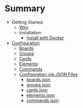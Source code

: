 # Summary

- Getting Started
  - [Why](introduction/why.md)
  - Installation
    - [Install with Docker](introduction/installation/docker.md)
- [Configuration](configuration/configuration.md)
  - [Boards](configuration/Boards.md)
  - [Groups](configuration/Groups.md)
  - [Cards](configuration/Cards.md)
  - [Elements](configuration/Elements.md)
  - [Commands](configuration/Commands.md)
  - [Configuration via JSON Files](configuration/json/json.md)
    - [boards.json](configuration/json/boards.json.md)
    - [groups.json](configuration/json/groups.json.md)
    - [cards.json](configuration/json/cards.json.md)
    - [elements.json](configuration/json/elements.json.md)
    - [commands.json](configuration/json/commands.json.md)
